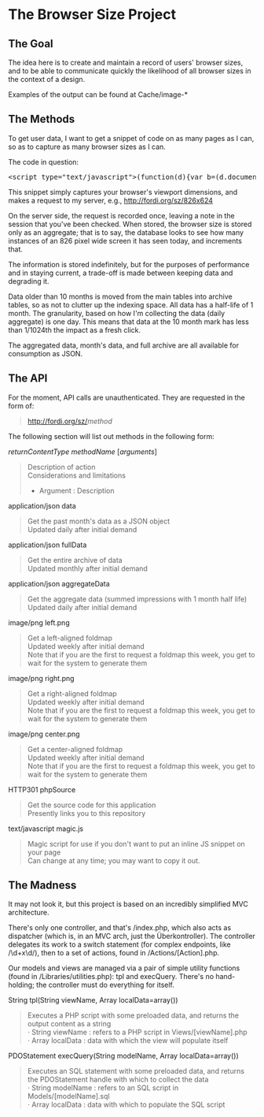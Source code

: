 The Browser Size Project
========================

The Goal
--------
The idea here is to create and maintain a record of users' browser 
sizes, and to be able to communicate quickly the likelihood of all 
browser sizes in the context of a design.

Examples of the output can be found at Cache/image-*

The Methods
-----------
To get user data, I want to get a snippet of code on as many pages as I 
can, so as to capture as many browser sizes as I can.  

The code in question:
<pre>&lt;script type="text/javascript"&gt;(function(d){var b=(d.documentElement||d.body);(new Image()).src="http://fordi.org/sz/"+b.clientWidth+"x"+b.clientHeight})(document)&lt;/script&gt;</pre>

This snippet simply captures your browser's viewport dimensions, and 
makes a request to my server, e.g., http://fordi.org/sz/826x624

On the server side, the request is recorded once, leaving a note in the 
session that you've been checked.  When stored, the browser size is 
stored only as an aggregate; that is to say, the database looks to see 
how many instances of an 826 pixel wide screen it has seen today, and 
increments that.

The information is stored indefinitely, but for the purposes of 
performance and in staying current, a trade-off is made between keeping 
data and degrading it.

Data older than 10 months is moved from the main tables into archive 
tables, so as not to clutter up the indexing space.  All data has a 
half-life of 1 month.  The granularity, based on how I'm collecting the 
data (daily aggregate) is one day.  This means that data at the 10 month 
mark  has less than 1/1024th the impact as a fresh click.

The aggregated data, month's data, and full archive are all available 
for consumption as JSON.

The API
-------
For the moment, API calls are unauthenticated.  They are requested in 
the form of:

> http://fordi.org/sz/<em>method</em>

The following section will list out methods in the following form:

_returnContentType_ _methodName_ [_arguments_]

> Description of action  
> Considerations and limitations  
>  
> * Argument : Description

application/json data

> Get the past month's data as a JSON object  
> Updated daily after initial demand

application/json fullData

> Get the entire archive of data  
> Updated monthly after initial demand

application/json aggregateData

> Get the aggregate data (summed impressions with 1 month half life)  
> Updated daily after initial demand

image/png left.png

> Get a left-aligned foldmap  
> Updated weekly after initial demand  
> Note that if you are the first to request a foldmap this week, you get to wait for the system to generate them

image/png right.png

> Get a right-aligned foldmap  
> Updated weekly after initial demand  
> Note that if you are the first to request a foldmap this week, you get to wait for the system to generate them


image/png center.png
> Get a center-aligned foldmap  
> Updated weekly after initial demand  
> Note that if you are the first to request a foldmap this week, you get to wait for the system to generate them

HTTP301 phpSource 
> Get the source code for this application  
> Presently links you to this repository

text/javascript magic.js
> Magic script for use if you don't want to put an inline JS snippet on your page  
> Can change at any time; you may want to copy it out.

The Madness
-------------------
It may not look it, but this project is based on an incredibly simplified MVC architecture.

There's only one controller, and that's /index.php, which also acts as dispatcher (which is, in an MVC arch, just the &Uuml;berkontroller).  The controller delegates its work to a switch statement (for complex endpoints, like /\d+x\d/), then to a set of actions, found in /Actions/[Action].php.

Our models and views are managed via a pair of simple utility functions (found in /Libraries/utilities.php): tpl and execQuery.  There's no hand-holding; the controller must do everything for itself.

String tpl(String viewName, Array localData=array())
<blockquote>
Executes a PHP script with some preloaded data, and returns the output content as a string<br />
&middot; String viewName : refers to a PHP script in Views/[viewName].php<br />
&middot; Array localData : data with which the view will populate itself
</blockquote>

PDOStatement execQuery(String modelName, Array localData=array())
<blockquote>
Executes an SQL statement with some preloaded data, and returns the PDOStatement handle with which to collect the data<br />
&middot; String modelName : refers to an SQL script in Models/[modelName].sql<br />
&middot; Array localData : data with which to populate the SQL script
</blockquote>

